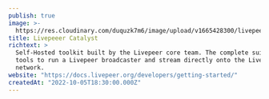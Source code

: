 ```yaml
---
publish: true
image: >-
  https://res.cloudinary.com/duquzk7m6/image/upload/v1665428300/livepeer-catalyst_yiujks.png
title: Livepeeer Catalyst
richtext: >
  Self-Hosted toolkit built by the Livepeer core team. The complete suite of
  tools to run a Livepeer broadcaster and stream directly onto the Livepeer
  network.
website: "https://docs.livepeer.org/developers/getting-started/"
createdAt: "2022-10-05T18:30:00.000Z"
---
```

